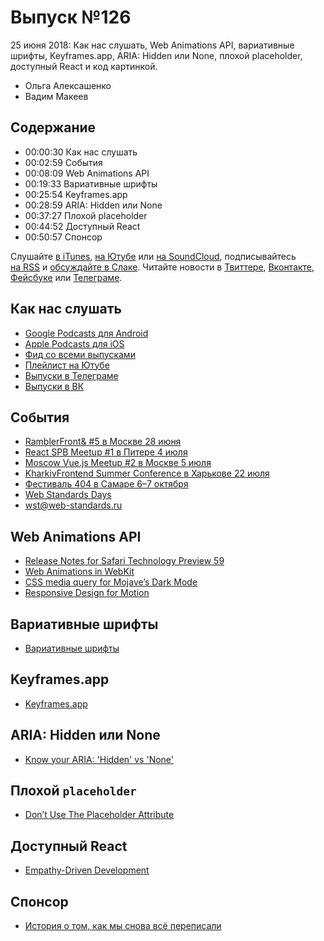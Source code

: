 # Выпуск №126

25 июня 2018: Как нас слушать, Web Animations API, вариативные шрифты, Keyframes.app, ARIA: Hidden или None, плохой placeholder, доступный React и код картинкой.

- Ольга Алексашенко
- Вадим Макеев

## Содержание

- 00:00:30 Как нас слушать
- 00:02:59 События
- 00:08:09 Web Animations API
- 00:19:33 Вариативные шрифты
- 00:25:54 Keyframes.app
- 00:28:59 ARIA: Hidden или None
- 00:37:27 Плохой placeholder
- 00:44:52 Доступный React
- 00:50:57 Спонсор

Слушайте [в iTunes](https://itunes.apple.com/ru/podcast/veb-standarty/id1080500016), [на Ютубе](https://www.youtube.com/playlist?list=PLMBnwIwFEFHcwuevhsNXkFTcadeX5R1Go) или [на SoundCloud](https://soundcloud.com/web-standards), подписывайтесь [на RSS](https://web-standards.ru/podcast/feed/) и [обсуждайте в Слаке](http://slack.web-standards.ru/). Читайте новости в [Твиттере](https://twitter.com/webstandards_ru), [Вконтакте](https://vk.com/webstandards_ru), [Фейсбуке](https://www.facebook.com/webstandardsru) или [Телеграме](https://t.me/webstandards_ru).

## Как нас слушать

- [Google Podcasts для Android](https://play.google.com/store/apps/details?id=com.google.android.apps.podcasts)
- [Apple Podcasts для iOS](https://itunes.apple.com/app/podcasts/id525463029)
- [Фид со всеми выпусками](https://web-standards.ru/podcast/feed/)
- [Плейлист на Ютубе](https://www.youtube.com/playlist?list=PLMBnwIwFEFHcwuevhsNXkFTcadeX5R1Go)
- [Выпуски в Телеграме](https://t.me/webstandards_ru)
- [Выпуски в ВК](https://vk.com/webstandards_ru)

## События

- [RamblerFront& #5 в Москве 28 июня](https://rambler-co-e-org.timepad.ru/event/747781/)
- [React SPB Meetup #1 в Питере 4 июля](https://www.meetup.com/React-SPB-Meetup/events/252039119/)
- [Moscow Vue.js Meetup #2 в Москве 5 июля](https://corp.mail.ru/ru/press/events/481/)
- [KharkivFrontend Summer Conference в Харькове 22 июля](https://www.facebook.com/events/214334442504365/)
- [Фестиваль 404 в Самаре 6–7 октября](http://2018.404fest.ru/)
- [Web Standards Days](https://wsd.events/)
- [wst@web-standards.ru](mailto:wst@web-standards.ru)

## Web Animations API

- [Release Notes for Safari Technology Preview 59](https://webkit.org/blog/8332/release-notes-for-safari-technology-preview-59/)
- [Web Animations in WebKit](https://webkit.org/blog/8343/web-animations-in-webkit/)
- [CSS media query for Mojave’s Dark Mode](https://twitter.com/Keithamus/status/1007557906378706944)
- [Responsive Design for Motion](https://webkit.org/blog/7551/responsive-design-for-motion/)

## Вариативные шрифты

- [Вариативные шрифты](http://css.yoksel.ru/opentype-variable-fonts/)

## Keyframes.app

- [Keyframes.app](https://keyframes.app/)

## ARIA: Hidden или None

- [Know your ARIA: 'Hidden' vs 'None'](https://www.scottohara.me/blog/2018/05/05/hidden-vs-none.html)

## Плохой `placeholder`

- [Don’t Use The Placeholder Attribute](https://www.smashingmagazine.com/2018/06/placeholder-attribute/)

## Доступный React

- [Empathy-Driven Development](https://youtu.be/l95VFLj3e2w)

## Спонсор

- [История о том, как мы снова всё переписали](https://habr.com/p/414183/)
